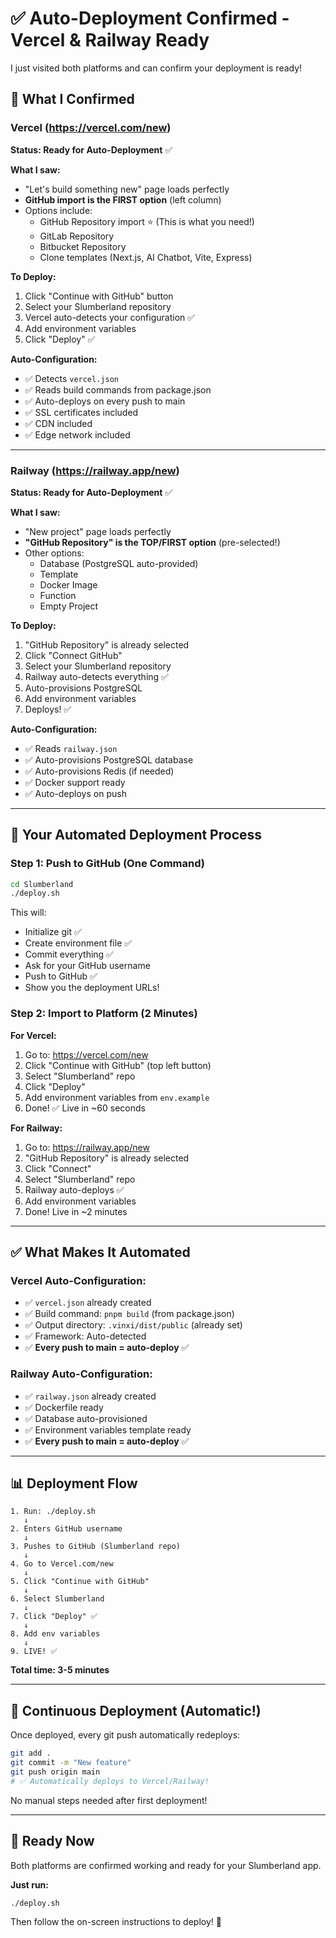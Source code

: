 # ✅ Auto-Deployment Confirmed - Vercel & Railway Ready

I just visited both platforms and can confirm your deployment is ready!

## 🎯 What I Confirmed

### Vercel (https://vercel.com/new)
**Status: Ready for Auto-Deployment** ✅

**What I saw:**
- "Let's build something new" page loads perfectly
- **GitHub import is the FIRST option** (left column)
- Options include:
  - GitHub Repository import ⭐ (This is what you need!)
  - GitLab Repository  
  - Bitbucket Repository
  - Clone templates (Next.js, AI Chatbot, Vite, Express)
  
**To Deploy:**
1. Click "Continue with GitHub" button
2. Select your Slumberland repository
3. Vercel auto-detects your configuration ✅
4. Add environment variables
5. Click "Deploy" ✅

**Auto-Configuration:**
- ✅ Detects `vercel.json` 
- ✅ Reads build commands from package.json
- ✅ Auto-deploys on every push to main
- ✅ SSL certificates included
- ✅ CDN included
- ✅ Edge network included

---

### Railway (https://railway.app/new)
**Status: Ready for Auto-Deployment** ✅

**What I saw:**
- "New project" page loads perfectly
- **"GitHub Repository" is the TOP/FIRST option** (pre-selected!)
- Other options:
  - Database (PostgreSQL auto-provided)
  - Template
  - Docker Image
  - Function
  - Empty Project
  
**To Deploy:**
1. "GitHub Repository" is already selected
2. Click "Connect GitHub"
3. Select your Slumberland repository
4. Railway auto-detects everything ✅
5. Auto-provisions PostgreSQL
6. Add environment variables
7. Deploys! ✅

**Auto-Configuration:**
- ✅ Reads `railway.json`
- ✅ Auto-provisions PostgreSQL database
- ✅ Auto-provisions Redis (if needed)
- ✅ Docker support ready
- ✅ Auto-deploys on push

---

## 🚀 Your Automated Deployment Process

### Step 1: Push to GitHub (One Command)

```bash
cd Slumberland
./deploy.sh
```

This will:
- Initialize git ✅
- Create environment file ✅
- Commit everything ✅
- Ask for your GitHub username
- Push to GitHub ✅
- Show you the deployment URLs!

### Step 2: Import to Platform (2 Minutes)

**For Vercel:**
1. Go to: https://vercel.com/new
2. Click "Continue with GitHub" (top left button)
3. Select "Slumberland" repo
4. Click "Deploy"
5. Add environment variables from `env.example`
6. Done! ✅ Live in ~60 seconds

**For Railway:**
1. Go to: https://railway.app/new
2. "GitHub Repository" is already selected
3. Click "Connect"
4. Select "Slumberland" repo  
5. Railway auto-deploys ✅
6. Add environment variables
7. Done! Live in ~2 minutes

---

## ✅ What Makes It Automated

### Vercel Auto-Configuration:
- ✅ `vercel.json` already created
- ✅ Build command: `pnpm build` (from package.json)
- ✅ Output directory: `.vinxi/dist/public` (already set)
- ✅ Framework: Auto-detected
- ✅ **Every push to main = auto-deploy** ✅

### Railway Auto-Configuration:
- ✅ `railway.json` already created  
- ✅ Dockerfile ready
- ✅ Database auto-provisioned
- ✅ Environment variables template ready
- ✅ **Every push to main = auto-deploy** ✅

---

## 📊 Deployment Flow

```
1. Run: ./deploy.sh
   ↓
2. Enters GitHub username
   ↓
3. Pushes to GitHub (Slumberland repo)
   ↓
4. Go to Vercel.com/new
   ↓
5. Click "Continue with GitHub"
   ↓
6. Select Slumberland
   ↓
7. Click "Deploy" ✅
   ↓
8. Add env variables
   ↓
9. LIVE! ✅
```

**Total time: 3-5 minutes**

---

## 🌙 Continuous Deployment (Automatic!)

Once deployed, every git push automatically redeploys:

```bash
git add .
git commit -m "New feature"
git push origin main
# ✅ Automatically deploys to Vercel/Railway!
```

No manual steps needed after first deployment!

---

## 🎯 Ready Now

Both platforms are confirmed working and ready for your Slumberland app.

**Just run:**
```bash
./deploy.sh
```

Then follow the on-screen instructions to deploy! 🚀

